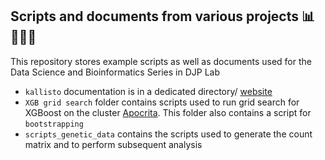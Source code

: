 ## Scripts and documents from various projects 📊👩🏻‍💻
This repository stores example scripts as well as documents used for the Data Science and Bioinformatics Series in DJP Lab

- `kallisto` documentation is in a dedicated directory/ [website](https://saramasarone.github.io/Running-kallisto-on-Apocrita/)  
- `XGB grid search` folder contains scripts used to run grid search for XGBoost on the cluster [Apocrita](https://docs.hpc.qmul.ac.uk). This folder also contains a script for `bootstrapping`
- `scripts_genetic_data` contains the scripts used to generate the count matrix and to perform subsequent analysis

